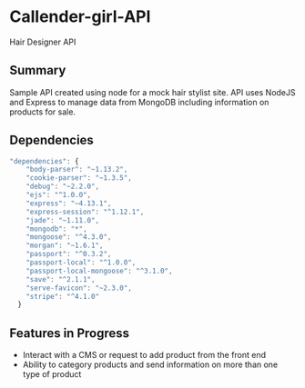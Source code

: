 # Callender-girl-API
Hair Designer API

## Summary
Sample API created using node for a mock hair stylist site.  API uses NodeJS and Express to manage data from MongoDB including information on products for sale. 

## Dependencies

```javascript
"dependencies": {
    "body-parser": "~1.13.2",
    "cookie-parser": "~1.3.5",
    "debug": "~2.2.0",
    "ejs": "^1.0.0",
    "express": "~4.13.1",
    "express-session": "^1.12.1",
    "jade": "~1.11.0",
    "mongodb": "*",
    "mongoose": "^4.3.0",
    "morgan": "~1.6.1",
    "passport": "^0.3.2",
    "passport-local": "^1.0.0",
    "passport-local-mongoose": "^3.1.0",
    "save": "^2.1.1",
    "serve-favicon": "~2.3.0",
    "stripe": "^4.1.0"
  }
```
## Features in Progress
* Interact with a CMS or request to add product from the front end
* Ability to category products and send information on more than one type of product
